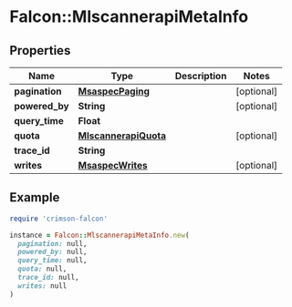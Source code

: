 # Falcon::MlscannerapiMetaInfo

## Properties

| Name | Type | Description | Notes |
| ---- | ---- | ----------- | ----- |
| **pagination** | [**MsaspecPaging**](MsaspecPaging.md) |  | [optional] |
| **powered_by** | **String** |  | [optional] |
| **query_time** | **Float** |  |  |
| **quota** | [**MlscannerapiQuota**](MlscannerapiQuota.md) |  | [optional] |
| **trace_id** | **String** |  |  |
| **writes** | [**MsaspecWrites**](MsaspecWrites.md) |  | [optional] |

## Example

```ruby
require 'crimson-falcon'

instance = Falcon::MlscannerapiMetaInfo.new(
  pagination: null,
  powered_by: null,
  query_time: null,
  quota: null,
  trace_id: null,
  writes: null
)
```


